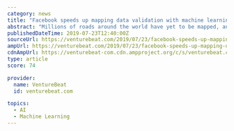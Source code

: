 ```yaml
---
category: news
title: "Facebook speeds up mapping data validation with machine learning tools Map With AI and RapiD"
abstract: "Millions of roads around the world have yet to be mapped, and that’s a real problem, particularly in the developing world. Missing map data can harm disaster response, community planning, and ..."
publishedDateTime: 2019-07-23T12:40:00Z
sourceUrl: https://venturebeat.com/2019/07/23/facebook-speeds-up-mapping-data-validation-with-machine-learning-tools-map-with-ai-and-rapid/
ampUrl: https://venturebeat.com/2019/07/23/facebook-speeds-up-mapping-data-validation-with-machine-learning-tools-map-with-ai-and-rapid/amp/
cdnAmpUrl: https://venturebeat-com.cdn.ampproject.org/c/s/venturebeat.com/2019/07/23/facebook-speeds-up-mapping-data-validation-with-machine-learning-tools-map-with-ai-and-rapid/amp/
type: article
score: 74

provider:
  name: VentureBeat
  id: venturebeat.com

topics:
  - AI
  - Machine Learning
---
```


